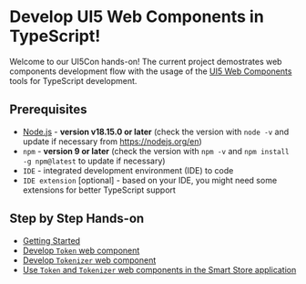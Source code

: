 # Develop UI5 Web Components in TypeScript!

Welcome to our UI5Con hands-on! The current project demostrates web components development flow with the usage of the [UI5 Web Components](https://github.com/SAP/ui5-webcomponents) tools for TypeScript development.


## Prerequisites
- [Node.js](https://nodejs.org/) - **version v18.15.0 or later** (check the version with `node -v` and update if necessary from https://nodejs.org/en)
- `npm` - **version 9 or later** (check the version with `npm -v` and `npm install -g npm@latest` to update if necessary)
- `IDE` - integrated development environment (IDE) to code
- `IDE extension` [optional] - based on your IDE, you might need some extensions for better TypeScript support


## Step by Step Hands-on

- [Getting Started](./docs/1_Getting_Started.md)
- [Develop `Token` web component](./docs/2_Develop_Token.md)
- [Develop `Tokenizer` web component](./docs/3_Develop_Tokenizer.md)
- [Use `Token` and `Tokenizer` web components in the Smart Store application](./docs/4_Use_in_Smart_Store_app.md)
